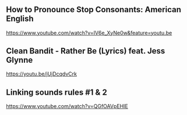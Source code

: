 # 


## How to Pronounce Stop Consonants: American English

https://www.youtube.com/watch?v=IV6e_XyNe0w&feature=youtu.be

## Clean Bandit - Rather Be (Lyrics) feat. Jess Glynne

https://youtu.be/jUjDcqdvCrk

## Linking sounds rules #1 & 2

https://www.youtube.com/watch?v=QGfOAVpEHIE
